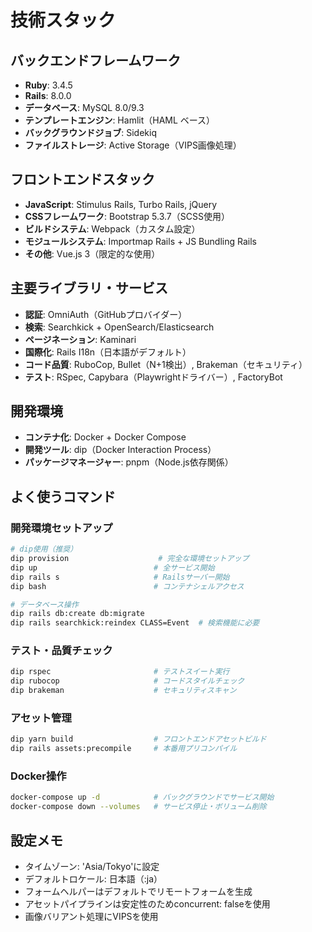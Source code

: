 # 技術スタック

## バックエンドフレームワーク

- **Ruby**: 3.4.5
- **Rails**: 8.0.0
- **データベース**: MySQL 8.0/9.3
- **テンプレートエンジン**: Hamlit（HAML ベース）
- **バックグラウンドジョブ**: Sidekiq
- **ファイルストレージ**: Active Storage（VIPS画像処理）

## フロントエンドスタック

- **JavaScript**: Stimulus Rails, Turbo Rails, jQuery
- **CSSフレームワーク**: Bootstrap 5.3.7（SCSS使用）
- **ビルドシステム**: Webpack（カスタム設定）
- **モジュールシステム**: Importmap Rails + JS Bundling Rails
- **その他**: Vue.js 3（限定的な使用）

## 主要ライブラリ・サービス

- **認証**: OmniAuth（GitHubプロバイダー）
- **検索**: Searchkick + OpenSearch/Elasticsearch
- **ページネーション**: Kaminari
- **国際化**: Rails I18n（日本語がデフォルト）
- **コード品質**: RuboCop, Bullet（N+1検出）, Brakeman（セキュリティ）
- **テスト**: RSpec, Capybara（Playwrightドライバー）, FactoryBot

## 開発環境

- **コンテナ化**: Docker + Docker Compose
- **開発ツール**: dip（Docker Interaction Process）
- **パッケージマネージャー**: pnpm（Node.js依存関係）

## よく使うコマンド

### 開発環境セットアップ

```bash
# dip使用（推奨）
dip provision                    # 完全な環境セットアップ
dip up                          # 全サービス開始
dip rails s                     # Railsサーバー開始
dip bash                        # コンテナシェルアクセス

# データベース操作
dip rails db:create db:migrate
dip rails searchkick:reindex CLASS=Event  # 検索機能に必要
```

### テスト・品質チェック

```bash
dip rspec                       # テストスイート実行
dip rubocop                     # コードスタイルチェック
dip brakeman                    # セキュリティスキャン
```

### アセット管理

```bash
dip yarn build                  # フロントエンドアセットビルド
dip rails assets:precompile     # 本番用プリコンパイル
```

### Docker操作

```bash
docker-compose up -d            # バックグラウンドでサービス開始
docker-compose down --volumes   # サービス停止・ボリューム削除
```

## 設定メモ

- タイムゾーン: 'Asia/Tokyo'に設定
- デフォルトロケール: 日本語（:ja）
- フォームヘルパーはデフォルトでリモートフォームを生成
- アセットパイプラインは安定性のためconcurrent: falseを使用
- 画像バリアント処理にVIPSを使用